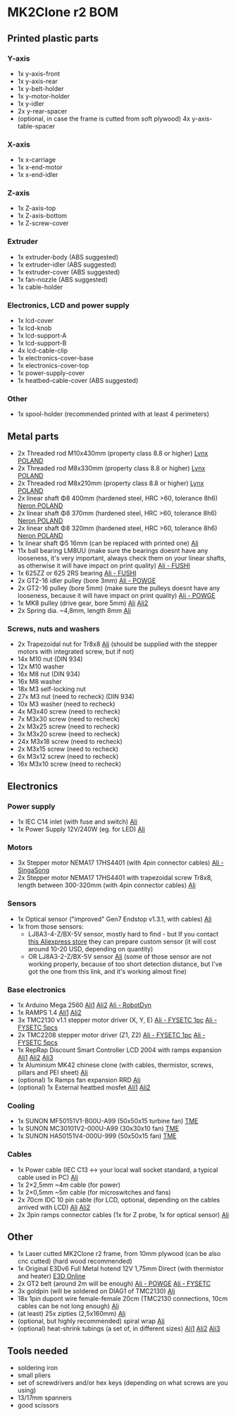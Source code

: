 # MK2Clone r2 BOM

## Printed plastic parts
### Y-axis
- 1x y-axis-front
- 1x y-axis-rear
- 1x y-belt-holder
- 1x y-motor-holder 
- 1x y-idler
- 2x y-rear-spacer
- (optional, in case the frame is cutted from soft plywood) 4x y-axis-table-spacer

### X-axis
- 1x x-carriage
- 1x x-end-motor
- 1x x-end-idler

### Z-axis
- 1x Z-axis-top
- 1x Z-axis-bottom
- 1x Z-screw-cover

### Extruder
- 1x extruder-body (ABS suggested)
- 1x extruder-idler (ABS suggested)
- 1x extruder-cover (ABS suggested)
- 1x fan-nozzle (ABS suggested)
- 1x cable-holder

### Electronics, LCD and power supply
- 1x lcd-cover
- 1x lcd-knob
- 1x lcd-support-A
- 1x lcd-support-B
- 4x lcd-cable-clip
- 1x electronics-cover-base
- 1x electronics-cover-top
- 1x power-supply-cover
- 1x heatbed-cable-cover (ABS suggested)

### Other
- 1x spool-holder (recommended printed with at least 4 perimeters)

## Metal parts
- 2x Threaded rod M10x430mm (property class 8.8 or higher) [Lynx POLAND](http://www.lynxsc.pl/sklep/ocynk_galwaniczny/pret_gwintowany_kl_88_10x1000_ocynkowany)
- 2x Threaded rod M8x330mm (property class 8.8 or higher) [Lynx POLAND](http://www.lynxsc.pl/sklep/ocynk_galwaniczny/pret_gwintowany_kl_88_8x1000_ocynkowany)
- 2x Threaded rod M8x210mm (property class 8.8 or higher) [Lynx POLAND](http://www.lynxsc.pl/sklep/ocynk_galwaniczny/pret_gwintowany_kl_88_8x1000_ocynkowany)
- 2x linear shaft Φ8 400mm (hardened steel, HRC >60, tolerance 8h6) [Neron POLAND](https://www.sklep.neronpila.pl/pl/p/Walek-liniowy-fi-8-mm-L1000-mm-prowadnica/26642)
- 2x linear shaft Φ8 370mm (hardened steel, HRC >60, tolerance 8h6) [Neron POLAND](https://www.sklep.neronpila.pl/pl/p/Walek-liniowy-fi-8-mm-L1000-mm-prowadnica/26642)
- 2x linear shaft Φ8 320mm (hardened steel, HRC >60, tolerance 8h6) [Neron POLAND](https://www.sklep.neronpila.pl/pl/p/Walek-liniowy-fi-8-mm-L1000-mm-prowadnica/26642)
- 1x linear shaft Φ5 16mm (can be replaced with printed one) [Ali](https://www.aliexpress.com/item/10pcs-M5-M5-16-5x16-304-Stainless-Steel-Fasten-Cylinder-Solid-Pins-Fixed-Parallel-Dowel-Pin/32702746919.html)
- 11x ball bearing LM8UU (make sure the bearings doesnt have any looseness, it's very important, always check them on your linear shafts, as otherwise it will have impact on print quality) [Ali - FUSHI](https://www.aliexpress.com/item/LM08UU-Ball-Bushing-8x15x24-LM8UU-Linear-Motion-Bearings/572304407.html)
- 1x 625ZZ or 625 2RS bearing [Ali - FUSHI](https://www.aliexpress.com/store/product/625RS-Bearing-ABEC-5-10PCS-5-16-5-mm-Miniature-Sealed-625-2RS-Ball-Bearings-625/511615_32802288535.html)
- 2x GT2-16 idler pulley (bore 3mm) [Ali - POWGE](https://www.aliexpress.com/item/POWGE-2GT-16-Teeth-synchronous-Idler-Pulley-Bore-3mm-with-Bearing-for-Width-6MM-GT2-Timing/32796878074.html)
- 2x GT2-16 pulley (bore 5mm) (make sure the pulleys doesnt have any looseness, because it will have impact on print quality) [Ali - POWGE](https://www.aliexpress.com/item/Freeshipping-40pcs-16teeth-GT2-Timing-Pulley-Bore-5mm-fit-for-width-6mm-of-2GT-Timing/1744808992.html)
- 1x MK8 pulley (drive gear, bore 5mm) [Ali](https://www.aliexpress.com/item/MK8-drive-gear-pulley-3d-printer-extruder-head-reprap-1-75-and-3mm-filament/32805142386.html) [Ali2](https://www.aliexpress.com/item/MK8-MK7-Extruder-Drive-Gear-Bore-5mm-For-1-75mm-and-3-0mm-Hobbed-Gear-For/32543429677.html)
- 2x Spring dia. ~4,8mm, length 8mm [Ali](https://www.aliexpress.com/item/10pcs-3D-Printer-Platform-Supporting-Spring-Diameter-4-8mm-Length-8mm-Inelastic-State-FZ0631/32434037145.html)

### Screws, nuts and washers
- 2x Trapezoidal nut for Tr8x8 [Ali](https://www.aliexpress.com/item/5pcs-lot-T8-Trapezoidal-Nuts-Copper-8mm-Part-Screws-For-Stepper-Motor-Lead-Screw-Brass-3D/32814905225.html) (should be supplied with the stepper motors with integrated screw, but if not)
- 14x M10 nut (DIN 934)
- 12x M10 washer
- 16x M8 nut (DIN 934)
- 16x M8 washer
- 18x M3 self-locking nut
- 27x M3 nut (need to recheck) (DIN 934)
- 10x M3 washer (need to recheck)
- 4x M3x40 screw (need to recheck)
- 7x M3x30 screw (need to recheck)
- 2x M3x25 screw (need to recheck)
- 3x M3x20 screw (need to recheck)
- 24x M3x18 screw (need to recheck)
- 2x M3x15 screw (need to recheck)
- 6x M3x12 screw (need to recheck)
- 16x M3x10 screw (need to recheck)

## Electronics

### Power supply
- 1x IEC C14 inlet (with fuse and switch) [Ali](https://www.aliexpress.com/item/with-10A-fuse-Red-Rocker-Switch-Fused-IEC-320-C14-Inlet-Power-Socket-Fuse-Switch-Connector/32798405330.html)
- 1x Power Supply 12V/240W (eg. for LED) [Ali](https://www.aliexpress.com/item/Anet-240W-Switch-Power-Supply-Driver-Led-Light-Display-Dual-input-Centralized-Monitoring-for-3D-Printer/32779521169.html)

### Motors
- 3x Stepper motor NEMA17 17HS4401 (with 4pin connector cables) [Ali - SingaSong](https://www.aliexpress.com/store/product/3pcs-CE-certification-lead-Nema17-Stepper-Motor-42-motor-Nema-17-motor-42BYGH-1-7A-17HS4401/432672_32678690816.html)
- 2x Stepper motor NEMA17 17HS4401 with trapezoidal screw Tr8x8, length between 300-320mm (with 4pin connector cables) [Ali](https://www.aliexpress.com/item/Free-shipping-2pcs-3D-printer-Nema17-17HS4401-T8-8-L300MM-Screw-Rod-Linear-Stepping-Motor-Z/32800493896.html)

### Sensors
- 1x Optical sensor ("improved" Gen7 Endstop v1.3.1, with cables) [Ali](https://www.aliexpress.com/item/Free-Shipping-6Pcs-Optical-Endstop-Light-Control-Limit-Optical-Switch-for-3D-Printers-RAMPS-1-4/32245549123.html)
- 1x from those sensors:
	- LJ8A3-4-Z/BX-5V sensor, mostly hard to find - but If you contact [this Aliexpress store](https://www.aliexpress.com/item/Remote-inductive-proximity-switch-LJ8A3-4-Z-BX-sensor-NPN-three-wire-normally-open/32758314079.html) they can prepare custom sensor (it will cost around 10-20 USD, depending on quantity)
	- OR LJ8A3-2-Z/BX-5V sensor [Ali](https://www.aliexpress.com/item/M8-2mm-sensing-DC-5V-NPN-NO-LJ8A3-2-Z-BX-5V-cylinder-inductive-proximity-sensor/32798621306.html) (some of those sensor are not working properly, because of too short detection distance, but I've got the one from this link, and it's working almost fine)
  

### Base electronics
- 1x Arduino Mega 2560 [Ali1](https://www.aliexpress.com/item/Free-Shipping-MEGA2560-R3-MEGA2560-REV3-ATMEGA2560-16AU-Board-USB-Cable-compatible-We-are-the-manufacturer/32513419382.html) [Ali2](https://www.aliexpress.com/item/2014-the-last-new-MEGA-2560-R3-development-board-FOR-arduino-an-improved-version/32247818078.html) [Ali - RobotDyn](https://www.aliexpress.com/item/Mega-2560-R3-CH340G-ATmega2560-16AU-MicroUSB-Compatible-for-Arduino-Mega-2560-With-Bootloader/32517341214.html)
- 1x RAMPS 1.4 [Ali1](https://www.aliexpress.com/item/Free-shipping-RAMPS-1-4-3D-printer-control-panel-printer-Control-Reprap-MendelPrusa/32245490809.html) [Ali2](https://www.aliexpress.com/item/RAMPS-1-4-3D-printer-control-panel-printer-Control-Reprap-MendelPrusa/1999621647.html)
- 3x TMC2130 v1.1 stepper motor driver (X, Y, E) [Ali - FYSETC 1pc](https://www.aliexpress.com/item/1pc-MKS-TMC2130-V1-0-New-TMC2130-V1-1-Stepstick-Stepper-Motor-Driver-SPI-With-Heat/32853263225.html) [Ali - FYSETC 5pcs](https://www.aliexpress.com/item/5PCS-TMC2130-v1-1-TMC2130-New-Stepper-Motor-StepStick-Mute-Driver-Silent-Excellent-Stability-Protection-With/32851428237.html)
- 2x TMC2208 stepper motor driver (Z1, Z2) [Ali - FYSETC 1pc](https://www.aliexpress.com/item/TMC2100-V1-3-TMC2130-TMC2208-V1-0-Stepper-Motor-StepStick-Mute-Driver-Silent-Excellent-Stability-And/32840768685.html) [Ali - FYSETC 5pcs](https://www.aliexpress.com/item/5PCS-TMC2100-V1-3-TMC2130-TMC2208-Stepper-Motor-StepStick-Mute-Driver-Silent-Excellent-Stability-Protection-For/32848553467.html)
- 1x RepRap Discount Smart Controller LCD 2004 with ramps expansion [Ali1](https://www.aliexpress.com/item/3D-Printer-Kit-Reprap-Smart-Parts-Controller-Display-Reprap-Ramps-1-4-2004-LCD-LCD/32822928587.html) [Ali2](https://www.aliexpress.com/item/1-Pcs-LCD-Display-3D-Printer-Reprap-Smart-Controller-Reprap-Ramps-1-4-2004-LCD-Control/32814415276.html) [Ali3](https://www.aliexpress.com/item/Brand-New-Top-Quality-LCD-2004-Smart-Display-Controller-For-RAMPS-1-4-RepRap-3D-Printer/32785089586.html)
- 1x Aluminium MK42 chinese clone (with cables, thermistor, screws, pillars and PEI sheet) [Ali](https://www.aliexpress.com/item/Reprap-Prusa-i3-MK2-MK2S-3d-printer-heated-bed-with-PEI-tape-aluminum-alloy-clone-compatible/32843210618.html)
- (optional) 1x Ramps fan expansion RRD [Ali](https://www.aliexpress.com/item/1pc-Max-20V-3D-Printer-Reprap-RAMPS-1-4-RRD-Fan-Extender-Expansion-Modul-For-3D/32850915921.html)
- (optional) 1x External heatbed mosfet [Ali1](https://www.aliexpress.com/item/CHANGTA-3D-Printer-Heated-Bed-Power-Module-High-Current-210A-MOSFET-Upgrade-RAMPS-1-4/32846759884.html) [Ali2](https://www.aliexpress.com/item/New-3D-Printer-Heated-Bed-Power-Module-High-Current-210A-MOSFET-upgrade-RAMPS-1-4-QJY99/32816088280.html)

### Cooling
- 1x SUNON MF50151V1-B00U-A99 (50x50x15 turbine fan) [TME](https://www.tme.eu/en/details/mf50151v1-a99/dc12v-fans/sunon/mf50151v1-b00u-a99/)
- 1x SUNON MC30101V2-000U-A99 (30x30x10 fan) [TME](https://www.tme.eu/en/details/mc30101v2-a99/dc12v-fans/sunon/mc30101v2-000u-a99/)
- 1x SUNON HA50151V4-000U-999 (50x50x15 fan) [TME](https://www.tme.eu/en/details/ha50151v4/dc12v-fans/sunon/ha50151v4-000u-999/)

### Cables
- 1x Power cable (IEC C13 <-> your local wall socket standard, a typical cable used in PC) [Ali](https://www.aliexpress.com/item/2-Prong-EU-Plug-AC-Power-Cord-Cable-1-2m-4FT-For-PC-Desktop-Monitor-Computer/32672339870.html)
- 1x 2×2,5mm ~4m cable (for power)
- 1x 2×0,5mm ~5m cable (for microswitches and fans)
- 2x 70cm IDC 10 pin cable (for LCD, optional, depending on the cables arrived with LCD) [Ali](https://www.aliexpress.com/item/70CM-10-Pin-USB-ASP-ISP-JTAG-AVR-wire-10P-IDC-Flat-Ribbon-DATA-Cable-2/32278702964.html) [Ali2](https://www.aliexpress.com/item/70CM-10-Pin-USB-ASP-ISP-JTAG-AVR-wire-10P-IDC-Flat-Ribbon-DATA-Cable-2/32278702964.html)
- 2x 3pin ramps connector cables (1x for Z probe, 1x for optical sensor) [Ali](https://www.aliexpress.com/item/1lot-14PCS-Complete-Wiring-Cables-For-3D-Printer-Reprap-RAMPS-1-4-Endstops-Thermistors-Motor-littlebits/32353023542.html)

## Other
- 1x Laser cutted MK2Clone r2 frame, from 10mm plywood (can be also cnc cutted) (hard wood recommended)
- 1x Original E3Dv6 Full Metal hotend 12V 1,75mm Direct (with thermistor and heater) [E3D Online](https://e3d-online.com/v6)
- 2x GT2 belt (around 2m will be enough) [Ali - POWGE](https://www.aliexpress.com/item/POWGE-GT2-Synchronous-belt-width-6mm-Small-Backlash-2GT-6mm-Timing-belt-pulley-Linear-Motion-for/1740194984.html) [Ali - FYSETC](https://www.aliexpress.com/item/5m-lot-GT2-6mm-open-timing-belt-width-6mm-GT2-belt-Rubbr-Fiberglass-cut-to-length/32811832945.html)
- 3x goldpin (will be soldered on DIAG1 of TMC2130) [Ali](https://www.aliexpress.com/item/20pcs-Single-Pin-Header-Gold-plated-Connectors-Gold-Plating-1x40-Row-2-54-Breakable-40-Pins/32687007496.html)
- 18x 1pin dupont wire female-female 20cm (TMC2130 connections, 10cm cables can be not long enough) [Ali](https://www.aliexpress.com/item/120pcs-Dupont-Wire-Male-to-Male-Male-to-Female-Female-to-Female-Jumper-Cable/32597266795.html)
- (at least) 25x zipties (2,5x160mm) [Ali](https://www.aliexpress.com/store/product/1000Pcs-pack-3-160mm-High-Quality-width-2-5mm-Black-Color-National-Standard-Self-locking-Plastic/2961243_32804581698.html)
- (optional, but highly recommended) spiral wrap [Ali](https://www.aliexpress.com/item/New-Spiral-Cable-Wire-Wrap-Tube-Diameter-8mm-12-Meter-Part-PE-Manage-Cord-White-Black/32799682873.html)
- (optional) heat-shrink tubings (a set of, in different sizes) [Ali1](https://www.aliexpress.com/store/product/Black-Color-150PCS-Polyolefin-2-1-Halogen-Free-Heat-Shrink-Tubing-Tube-Assortment-Sleeving-Wrap-Tubes/2961243_32811844132.html) [Ali2](https://www.aliexpress.com/item/127pcs-2-1-7-Sizes-Assortment-Polyolefin-Halogen-Free-Heat-Shrink-Tubing-Tube-Sleeving-Wire-Cable/32767906643.html) [Ali3](https://www.aliexpress.com/item/328Pcs-pack-Polyolefin-Assorted-Heat-Shrink-Tubing-Insulation-Shrinkable-Tube-Wrap-Wire-Cable/32824714170.html)

## Tools needed
- soldering iron
- small pliers
- set of screwdrivers and/or hex keys (depending on what screws are you using)
- 13/17mm spanners
- good scissors
